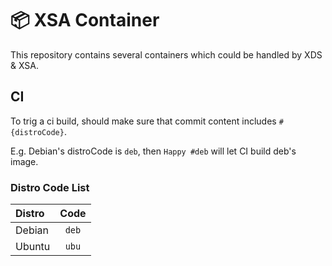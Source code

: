 # 📦 XSA Container

This repository contains several containers which could be handled by XDS & XSA.

## CI

To trig a ci build, should make sure that commit content includes `#{distroCode}`.

E.g. Debian's distroCode is `deb`, then `Happy #deb` will let CI build deb's image.

### Distro Code List

| Distro | Code  |
| :----- | :---: |
| Debian | `deb` |
| Ubuntu | `ubu` |
